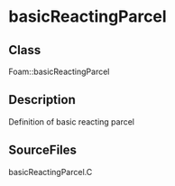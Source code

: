# basicReactingParcel 
## Class
Foam::basicReactingParcel

## Description
Definition of basic reacting parcel

## SourceFiles
basicReactingParcel.C

